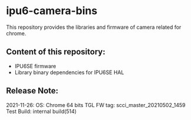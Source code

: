# ipu6-camera-bins

This repository provides the libraries and firmware of camera related for chrome.

## Content of this repository:
* IPU6SE firmware
* Library binary dependencies for IPU6SE HAL

## Release Note:
2021-11-26:
OS:           Chrome 64 bits
TGL FW tag:   scci_master_20210502_1459
Test Build:   internal build(514)

